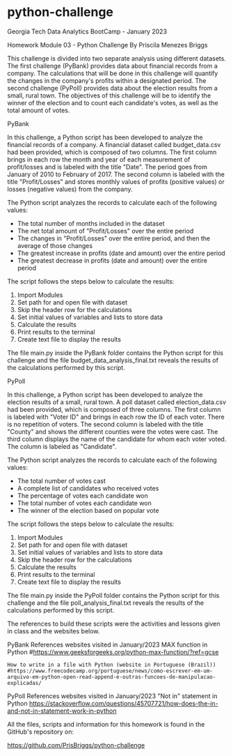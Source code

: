 # python-challenge

Georgia Tech Data Analytics BootCamp - January 2023

Homework Module 03 - Python Challenge
By Priscila Menezes Briggs

This challenge is divided into two separate analysis using different datasets.
The first challenge (PyBank) provides data about financial records from a company. The calculations that will be done in this challenge will quantify the changes in the company's profits within a designated period.
The second challenge (PyPoll) provides data about the election results from a small, rural town. The objectives of this challenge will be to identify the winner of the election and to count each candidate's votes, as well as the total amount of votes. 

PyBank 

In this challenge, a Python script has been developed to analyze the financial records of a company. 
A financial dataset called budget_data.csv had been provided, which is composed of two columns. 
The first column brings in each row the month and year of each measurement of profit/losses and is labeled with the title "Date". The period goes from January of 2010 to February of 2017. 
The second column is labeled with the title "Profit/Losses" and stores monthly values of profits (positive values) or losses (negative values) from the company.

The Python script analyzes the records to calculate each of the following values:

- The total number of months included in the dataset
- The net total amount of "Profit/Losses" over the entire period
- The changes in "Profit/Losses" over the entire period, and then the average of those changes
- The greatest increase in profits (date and amount) over the entire period
- The greatest decrease in profits (date and amount) over the entire period

The script follows the steps below to calculate the results:

1) Import Modules
2) Set path for and open file with dataset
3) Skip the header row for the calculations
4) Set initial values of variables and lists to store data
5) Calculate the results
6) Print results to the terminal
7) Create text file to display the results

The file main.py inside the PyBank folder contains the Python script for this challenge and the file budget_data_analysis_final.txt reveals the results of the calculations performed by this script.

PyPoll

In this challenge, a Python script has been developed to analyze the election results of a small, rural town. 
A poll dataset called election_data.csv had been provided, which is composed of three columns. 
The first column is labeled with "Voter ID" and brings in each row the ID of each voter. There is no repetition of voters. 
The second column is labeled with the title "County" and shows the different counties were the votes were cast. 
The third column displays the name of the candidate for whom each voter voted. The column is labeled as "Candidate".

The Python script analyzes the records to calculate each of the following values:

- The total number of votes cast
- A complete list of candidates who received votes
- The percentage of votes each candidate won
- The total number of votes each candidate won
- The winner of the election based on popular vote

The script follows the steps below to calculate the results:

1) Import Modules
2) Set path for and open file with dataset
3) Set initial values of variables and lists to store data 
4) Skip the header row for the calculations
5) Calculate the results
6) Print results to the terminal
7) Create text file to display the results

The file main.py inside the PyPoll folder contains the Python script for this challenge and the file poll_analysis_final.txt reveals the results of the calculations performed by this script.

The references to build these scripts were the activities and lessons given in class and the websites below. 

PyBank 
References
    websites visited in January/2023
    MAX function in Python
    #https://www.geeksforgeeks.org/python-max-function/?ref=gcse
    
    How to write in a file with Python (website in Portuguese (Brazil))
    #https://www.freecodecamp.org/portuguese/news/como-escrever-em-um-arquivo-em-python-open-read-append-e-outras-funcoes-de-manipulacao-explicadas/

PyPoll
 References
    websites visited in January/2023
    "Not in" statement in Python
    https://stackoverflow.com/questions/45707721/how-does-the-in-and-not-in-statement-work-in-python


All the files, scripts and information for this homework is found in the GitHub's repository on:

https://github.com/PrisBriggs/python-challenge
